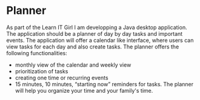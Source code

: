 # Planner
As part of the Learn IT Girl I am developping a Java desktop application. The application should be a planner of day by day tasks and important events. The application will offer a calendar like interface, where users can view tasks for each day and also create tasks.
The planner offers the following functionalities:
- monthly view of the calendar and weekly view
- prioritization of tasks
- creating one time or recurring events
- 15 minutes, 10 minutes, “starting now” reminders for tasks.
The planner will help you organize your time and your family's time.

